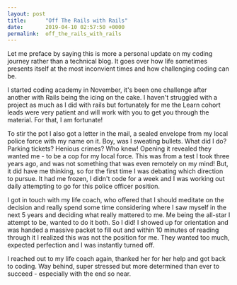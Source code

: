 ```yaml
---
layout: post
title:      "Off The Rails with Rails"
date:       2019-04-10 02:57:50 +0000
permalink:  off_the_rails_with_rails
---
```



Let me preface by saying this is more a personal update on my coding journey rather than a technical blog. It goes over how life sometimes presents itself at the most inconvient times and how challenging coding can be.

I started coding academy in November, it's been one challenge after another with Rails being the icing on the cake. I haven't struggled with a project as much as I did with rails but fortunately for me the Learn cohort leads were very patient and will work with you to get you through the material. For that, I am fortunate! 

To stir the pot I also got a letter in the mail, a sealed envelope from my local police force with my name on it. Boy, was I sweating bullets. What did I do? Parking tickets? Henious crimes? Who knew! Opening it revealed they wanted me - to be a cop for my local force. This was from a test I took three years ago, and was not something that was even remotely on my mind! But, it did have me thinking, so for the first time I was debating which direction to pursue. It had me frozen, I didn't code for a week and I was working out daily attempting to go for this police officer position. 

I got in touch with my life coach, who offered that I should meditate on the decision and really spend some time considering where I saw myself in the next 5 years and deciding what really mattered to me. Me being the all-star I attempt to be, wanted to do it both. So I did! I showed up for orientation and was handed a massive packet to fill out and within 10 minutes of reading through it I realized this was not the position for me. They wanted too much, expected perfection and I was instantly turned off.

I reached out to my life coach again, thanked her for her help and got back to coding. Way behind, super stressed but more determined than ever to succeed - especially with the end so near.
